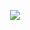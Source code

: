 <p align="center">
  <img src="https://github.com/user-attachments/assets/bbe7d0dd-a5ff-422d-9ef8-6f8ccb13a031">
</p>
